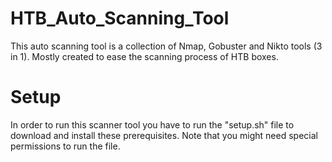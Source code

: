 # HTB_Auto_Scanning_Tool

This auto scanning tool is a collection of Nmap, Gobuster and Nikto tools (3 in 1). 
Mostly created to ease the scanning process of HTB boxes.

# Setup

In order to run this scanner tool you have to run the "setup.sh" file to download and install these prerequisites.
Note that you might need special permissions to run the file.
